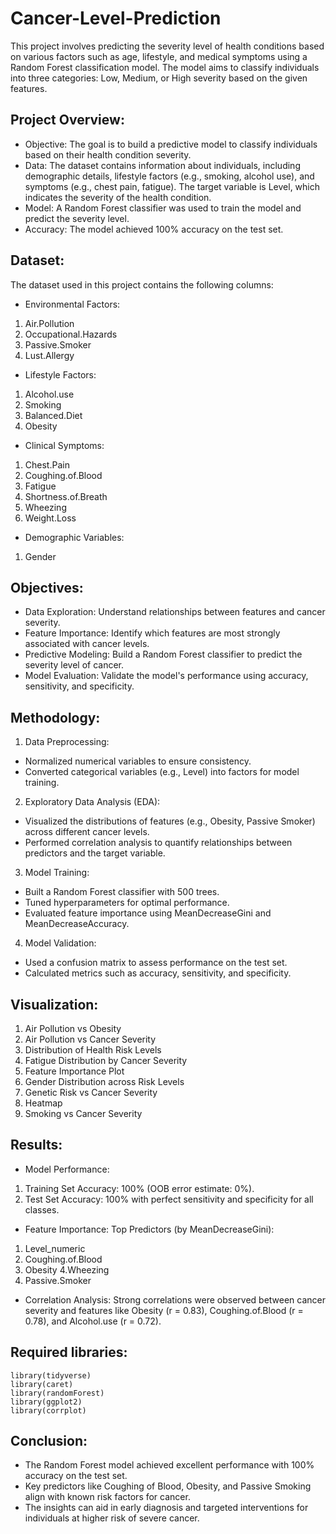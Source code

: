 # Cancer-Level-Prediction 
This project involves predicting the severity level of health conditions based on various factors such as age, lifestyle, and medical symptoms using a Random Forest classification model. The model aims to classify individuals into three categories: Low, Medium, or High severity based on the given features.

## Project Overview: 
- Objective: The goal is to build a predictive model to classify individuals based on their health condition severity.
- Data: The dataset contains information about individuals, including demographic details, lifestyle factors (e.g., smoking, alcohol use), and symptoms (e.g., chest pain, fatigue). The target variable is Level, which indicates the severity of the health condition.
- Model: A Random Forest classifier was used to train the model and predict the severity level.
- Accuracy: The model achieved 100% accuracy on the test set.

## Dataset:
The dataset used in this project contains the following columns:

- Environmental Factors:

1. Air.Pollution
2. Occupational.Hazards
3. Passive.Smoker
4. Lust.Allergy

- Lifestyle Factors:

1. Alcohol.use
2. Smoking
3. Balanced.Diet
4. Obesity

- Clinical Symptoms:

1. Chest.Pain
2. Coughing.of.Blood
3. Fatigue
4. Shortness.of.Breath
5. Wheezing
6. Weight.Loss

- Demographic Variables:

1. Gender

## Objectives:

- Data Exploration: Understand relationships between features and cancer severity.
- Feature Importance: Identify which features are most strongly associated with cancer levels.
- Predictive Modeling: Build a Random Forest classifier to predict the severity level of cancer.
- Model Evaluation: Validate the model's performance using accuracy, sensitivity, and specificity.

## Methodology:
1. Data Preprocessing:
- Normalized numerical variables to ensure consistency.
- Converted categorical variables (e.g., Level) into factors for model training.

2. Exploratory Data Analysis (EDA):
- Visualized the distributions of features (e.g., Obesity, Passive Smoker) across different cancer levels.
- Performed correlation analysis to quantify relationships between predictors and the target variable.

3. Model Training:
- Built a Random Forest classifier with 500 trees.
- Tuned hyperparameters for optimal performance.
- Evaluated feature importance using MeanDecreaseGini and MeanDecreaseAccuracy.

4. Model Validation:
- Used a confusion matrix to assess performance on the test set.
- Calculated metrics such as accuracy, sensitivity, and specificity.

## Visualization:
1. Air Pollution vs Obesity
2. Air Pollution vs Cancer Severity
3. Distribution of Health Risk Levels
4. Fatigue Distribution by Cancer Severity
5. Feature Importance Plot
6. Gender Distribution across Risk Levels
7. Genetic Risk vs Cancer Severity
8. Heatmap
9. Smoking vs Cancer Severity
## Results:

- Model Performance:

1. Training Set Accuracy: 100% (OOB error estimate: 0%).
2. Test Set Accuracy: 100% with perfect sensitivity and specificity for all classes.

- Feature Importance:
Top Predictors (by MeanDecreaseGini):
1. Level_numeric
2. Coughing.of.Blood
3. Obesity
4.Wheezing
5. Passive.Smoker

- Correlation Analysis: Strong correlations were observed between cancer severity and features like Obesity (r = 0.83), Coughing.of.Blood (r = 0.78), and Alcohol.use (r = 0.72).

## Required libraries:
```
library(tidyverse)
library(caret)
library(randomForest)
library(ggplot2)
library(corrplot)
```

## Conclusion:
- The Random Forest model achieved excellent performance with 100% accuracy on the test set.
- Key predictors like Coughing of Blood, Obesity, and Passive Smoking align with known risk factors for cancer.
- The insights can aid in early diagnosis and targeted interventions for individuals at higher risk of severe cancer.
